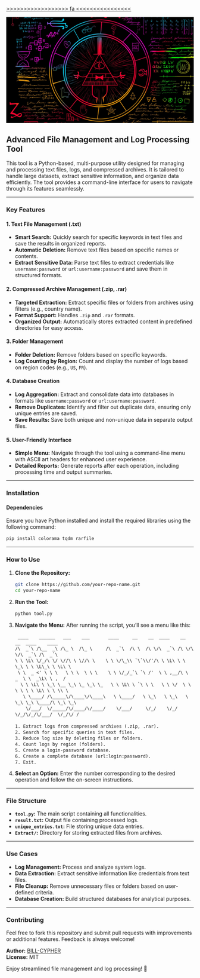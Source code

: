 [>>>>>>>>>>>>>>>>>> fa <<<<<<<<<<<<<<<<](./README.md)

<img src='./a.jpg'>

## **Advanced File Management and Log Processing Tool**

This tool is a Python-based, multi-purpose utility designed for managing and processing text files, logs, and compressed archives. It is tailored to handle large datasets, extract sensitive information, and organize data efficiently. The tool provides a command-line interface for users to navigate through its features seamlessly.

---

### **Key Features**

#### **1. Text File Management (.txt)**
- **Smart Search:** Quickly search for specific keywords in text files and save the results in organized reports.
- **Automatic Deletion:** Remove text files based on specific names or contents.
- **Extract Sensitive Data:** Parse text files to extract credentials like `username:password` or `url:username:password` and save them in structured formats.

#### **2. Compressed Archive Management (.zip, .rar)**
- **Targeted Extraction:** Extract specific files or folders from archives using filters (e.g., country name).
- **Format Support:** Handles `.zip` and `.rar` formats.
- **Organized Output:** Automatically stores extracted content in predefined directories for easy access.

#### **3. Folder Management**
- **Folder Deletion:** Remove folders based on specific keywords.
- **Log Counting by Region:** Count and display the number of logs based on region codes (e.g., `US`, `FR`).

#### **4. Database Creation**
- **Log Aggregation:** Extract and consolidate data into databases in formats like `username:password` or `url:username:password`.
- **Remove Duplicates:** Identify and filter out duplicate data, ensuring only unique entries are saved.
- **Save Results:** Save both unique and non-unique data in separate output files.

#### **5. User-Friendly Interface**
- **Simple Menu:** Navigate through the tool using a command-line menu with ASCII art headers for enhanced user experience.
- **Detailed Reports:** Generate reports after each operation, including processing time and output summaries.

---

### **Installation**

#### **Dependencies**
Ensure you have Python installed and install the required libraries using the following command:
```bash
pip install colorama tqdm rarfile
```

---

### **How to Use**

1. **Clone the Repository:**
   ```bash
   git clone https://github.com/your-repo-name.git
   cd your-repo-name
   ```

2. **Run the Tool:**
   ```bash
   python tool.py
   ```

3. **Navigate the Menu:**
   After running the script, you’ll see a menu like this:

   ```
    ____    ______   ___    ___       ____     __    __  ____    __  __  ____    ____       
   /\  _`\ /\__  _\ /\_ \  /\_ \     /\  _`\  /\ \  /\ \/\  _`\ /\ \/\ \/\  _`\ /\  _`\     
   \ \ \L\ \/_/\ \/ \//\ \ \//\ \    \ \ \/\_\\ `\`\\/'/\ \ \L\ \ \ \_\ \ \ \L\_\ \ \L\ \   
    \ \  _ <' \ \ \   \ \ \  \ \ \    \ \ \/_/_`\ `\ /'  \ \ ,__/\ \  _  \ \  _\L\ \ ,  /   
     \ \ \L\ \ \_\ \__ \_\ \_ \_\ \_   \ \ \L\ \ `\ \ \   \ \ \/  \ \ \ \ \ \ \L\ \ \ \\ \  
      \ \____/ /\_____\/\____\/\____\   \ \____/   \ \_\   \ \_\   \ \_\ \_\ \____/\ \_\ \_\
       \/___/  \/_____/\/____/\/____/    \/___/     \/_/    \/_/    \/_/\/_/\/___/  \/_/\/ /

   1. Extract logs from compressed archives (.zip, .rar).
   2. Search for specific queries in text files.
   3. Reduce log size by deleting files or folders.
   4. Count logs by region (folders).
   5. Create a login-password database.
   6. Create a complete database (url:login:password).
   7. Exit.
   ```

4. **Select an Option:**
   Enter the number corresponding to the desired operation and follow the on-screen instructions.

---

### **File Structure**
- **`tool.py`:** The main script containing all functionalities.
- **`result.txt`:** Output file containing processed logs.
- **`unique_entries.txt`:** File storing unique data entries.
- **`Extract/`:** Directory for storing extracted files from archives.

---

### **Use Cases**
- **Log Management:** Process and analyze system logs.
- **Data Extraction:** Extract sensitive information like credentials from text files.
- **File Cleanup:** Remove unnecessary files or folders based on user-defined criteria.
- **Database Creation:** Build structured databases for analytical purposes.

---

### **Contributing**
Feel free to fork this repository and submit pull requests with improvements or additional features. Feedback is always welcome!

**Author:** [BILL-CYPHER](https://github.com/ELITE-DRAGON)  
**License:** MIT  

Enjoy streamlined file management and log processing! 🚀
